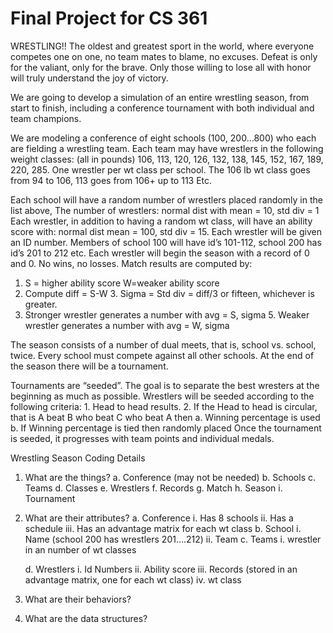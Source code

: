 # Final Project for CS 361

WRESTLING!! The oldest and greatest sport in the world, where everyone competes one on one, no team mates to blame, no excuses. Defeat is only for the valiant, only for the brave. Only those willing to lose all with honor will truly understand the joy of victory.

We are going to develop a simulation of an entire wrestling season, from start to finish, including a conference tournament with both individual and team champions.

We are modeling a conference of eight schools (100, 200…800) who each are fielding a wrestling team. Each team may have wrestlers in the following weight classes:
(all in pounds) 106, 113, 120, 126, 132, 138, 145, 152, 167, 189, 220, 285.
One wrestler per wt class per school.
The 106 lb wt class goes from 94 to 106,
113 goes from 106+ up to 113
Etc.

Each school will have a random number of wrestlers placed randomly in the list above,
The number of wrestlers: normal dist with mean = 10, std div = 1
Each wrestler, in addition to having a random wt class, will have an ability score with: normal dist mean = 100, std div = 15. Each wrestler will be given an ID number. Members of school 100 will have id’s 101-112, school 200 has id’s 201 to 212 etc. Each wrestler will begin the season with a record of 0 and 0. No wins, no losses.
Match results are computed by:

1. S = higher ability score
   W=weaker ability score
2. Compute diff = S-W 3. Sigma = Std div = diff/3 or fifteen, whichever is greater.
3. Stronger wrestler generates a number with avg = S, sigma 5. Weaker wrestler generates a number with avg = W, sigma

The season consists of a number of dual meets, that is, school vs. school, twice. Every school must compete against all other schools. At the end of the season there will be a tournament.

Tournaments are “seeded”. The goal is to separate the best wresters at the beginning as much as possible. Wrestlers will be seeded according to the following criteria: 1. Head to head results. 2. If the Head to head is circular, that is A beat B who beat C who beat A then
a. Winning percentage is used
b. If Winning percentage is tied then randomly placed
Once the tournament is seeded, it progresses with team points and individual medals.

Wrestling Season Coding Details

1. What are the things?
   a. Conference (may not be needed)
   b. Schools
   c. Teams
   d. Classes
   e. Wrestlers
   f. Records
   g. Match
   h. Season
   i. Tournament

2. What are their attributes?
   a. Conference
   i. Has 8 schools
   ii. Has a schedule
   iii. Has an advantage matrix for each wt class
   b. School
   i. Name (school 200 has wrestlers 201….212)
   ii. Team
   c. Teams
   i. wrestler in an number of wt classes

   d. Wrestlers
   i. Id Numbers
   ii. Ability score
   iii. Records (stored in an advantage matrix, one for each wt class)
   iv. wt class

3. What are their behaviors?

4. What are the data structures?
